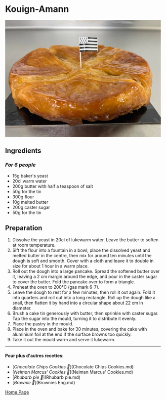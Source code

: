# Kouign-Amann
![image](img/kouingamann.jpeg)

## Ingredients
### *For 6 people* 
* 15g baker's yeast
* 20cl warm water
* 200g butter with half a teaspoon of salt
* 50g for the tin
* 300g flour
* 10g melted butter
* 200g caster sugar
* 50g for the tin

## Preparation 
1. Dissolve the yeast in 20cl of lukewarm water. Leave the butter to soften at room temperature.
2. Sift the flour into a fountain in a bowl, place the dissolved yeast and melted butter in the centre, then mix for around ten minutes until the dough is soft and smooth. Cover with a cloth and leave it to double in size for about 1 hour in a warm place.
3. Roll out the dough into a large pancake. Spread the softened butter over it, leaving a 2 cm margin around the edge, and pour in the caster sugar to cover the butter. Fold the pancake over to form a triangle.
4. Preheat the oven to 200°C (gas mark 6-7).
5. Leave the dough to rest for a few minutes, then roll it out again. Fold it into quarters and roll out into a long rectangle. Roll up the dough like a snail, then flatten it by hand into a circular shape about 22 cm in diameter.
6. Brush a cake tin generously with butter, then sprinkle with caster sugar. Tap the sugar into the mould, turning it to distribute it evenly.
7. Place the pastry in the mould.
8. Place in the oven and bake for 30 minutes, covering the cake with aluminium foil at the end if the surface browns too quickly.
9. Take it out the mould warm and serve it lukewarm.

________________________________
#### Pour plus d'autres recettes:
* [*Chocolate Chips Cookies 🍪*](Chocolate Chips Cookies.md)
* [*Neiman Marcus' Cookies 🍪*](Neiman Marcus' Cookies.md)
* [*Rhubarb pie 🥧*](Rhubarb pie.md)
* [*Brownie 🍫*](Brownies Eng.md)

[Home Page](Indexeng.md)

